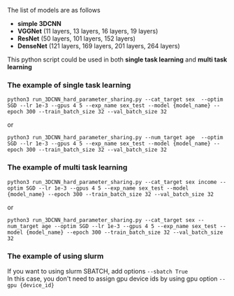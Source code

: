 The list of models are as follows 
- **simple 3DCNN**
- **VGGNet** (11 layers, 13 layers, 16 layers, 19 layers)
- **ResNet** (50 layers, 101 layers, 152 layers)
- **DenseNet** (121 layers, 169 layers, 201 layers, 264 layers)

  
This python script could be used in both **single task learning** and **multi task learning**  

### The example of single task learning

```
python3 run_3DCNN_hard_parameter_sharing.py --cat_target sex  --optim SGD --lr 1e-3 --gpus 4 5 --exp_name sex_test --model {model_name} --epoch 300 --train_batch_size 32 --val_batch_size 32 
```
or
```
python3 run_3DCNN_hard_parameter_sharing.py --num_target age  --optim SGD --lr 1e-3 --gpus 4 5 --exp_name sex_test --model {model_name} --epoch 300 --train_batch_size 32 --val_batch_size 32 
```
  
### The example of multi task learning

```
python3 run_3DCNN_hard_parameter_sharing.py --cat_target sex income --optim SGD --lr 1e-3 --gpus 4 5 --exp_name sex_test --model {model_name} --epoch 300 --train_batch_size 32 --val_batch_size 32 
```  
or 

```
python3 run_3DCNN_hard_parameter_sharing.py --cat_target sex --num_target age --optim SGD --lr 1e-3 --gpus 4 5 --exp_name sex_test --model {model_name} --epoch 300 --train_batch_size 32 --val_batch_size 32 
``` 

### The example of using slurm 
If you want to using slurm SBATCH, add options ```--sbatch True```  
In this case, you don't need to assign gpu device ids by using gpu option ```--gpu {device_id}```
